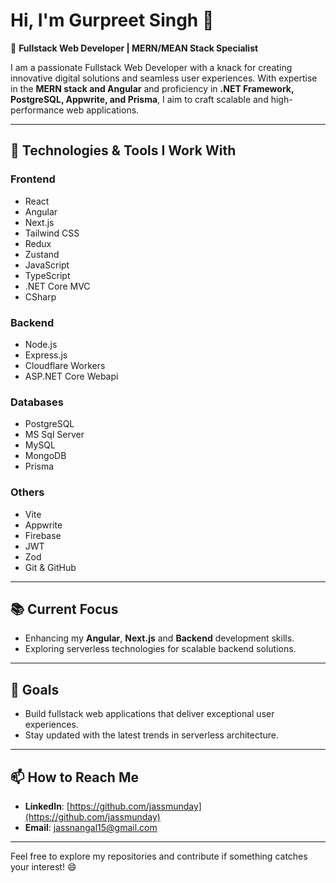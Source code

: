 # Hi, I'm Gurpreet Singh 👋

🚀 **Fullstack Web Developer | MERN/MEAN Stack Specialist**

I am a passionate Fullstack Web Developer with a knack for creating innovative digital solutions and seamless user experiences. With expertise in the **MERN stack and Angular** and proficiency in **.NET Framework, PostgreSQL, Appwrite, and Prisma**, I aim to craft scalable and high-performance web applications.

---

## 🔧 Technologies & Tools I Work With

### **Frontend**
- React
- Angular
- Next.js
- Tailwind CSS
- Redux
- Zustand
- JavaScript
- TypeScript
- .NET Core MVC
- CSharp

### **Backend**
- Node.js
- Express.js
- Cloudflare Workers
- ASP.NET Core Webapi

### **Databases**
- PostgreSQL
- MS Sql Server
- MySQL
- MongoDB
- Prisma

### **Others**
- Vite
- Appwrite
- Firebase
- JWT
- Zod
- Git & GitHub

---

## 📚 Current Focus
- Enhancing my **Angular**, **Next.js** and **Backend** development skills.
- Exploring serverless technologies for scalable backend solutions.

---

## 🎯 Goals
- Build fullstack web applications that deliver exceptional user experiences.
- Stay updated with the latest trends in serverless architecture.

---

## 📫 How to Reach Me
- **LinkedIn**: [https://github.com/jassmunday](https://github.com/jassmunday)
- **Email**: [jassnangal15@gmail.com](mailto:jassnangal15@gmail.com)

---

Feel free to explore my repositories and contribute if something catches your interest! 😄

